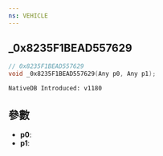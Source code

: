```yaml
---
ns: VEHICLE
---
```

## _0x8235F1BEAD557629

```c
// 0x8235F1BEAD557629
void _0x8235F1BEAD557629(Any p0, Any p1);
```

```
NativeDB Introduced: v1180
```

## 參數
* **p0**:
* **p1**:
